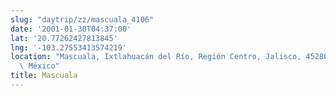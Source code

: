 ```yaml
---
slug: "daytrip/zz/mascuala_4106"
date: '2001-01-30T04:37:00'
lat: '20.77262427813845'
lng: '-103.27553413574219'
location: "Mascuala, Ixtlahuacán del Río, Región Centro, Jalisco, 45280,\
  \ México"
title: Mascuala
---
```



